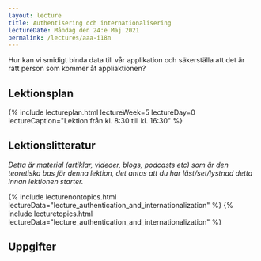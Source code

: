```yaml
---
layout: lecture
title: Authentisering och internationalisering
lectureDate: Måndag den 24:e Maj 2021
permalink: /lectures/aaa-i18n
---
```


Hur kan vi smidigt binda data till vår applikation och säkerställa att det är rätt person som kommer åt appliaktionen?

## Lektionsplan

{% include lectureplan.html lectureWeek=5 lectureDay=0 lectureCaption="Lektion från kl. 8:30 till kl. 16:30" %}

## Lektionslitteratur
*Detta är material (artiklar, videoer, blogs, podcasts etc) som är den teoretiska bas för denna lektion, det antas att du har läst/set/lystnad detta innan lektionen starter.*

{% include lecturenontopics.html lectureData="lecture_authentication_and_internationalization" %}
{% include lecturetopics.html lectureData="lecture_authentication_and_internationalization" %}

## Uppgifter
